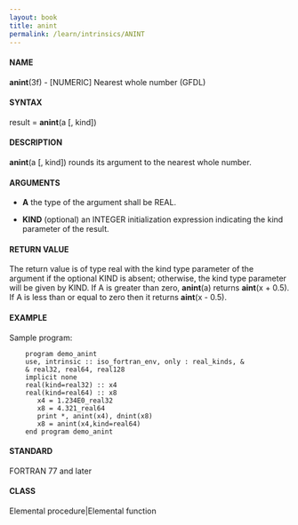 ```yaml
---
layout: book
title: anint
permalink: /learn/intrinsics/ANINT
---
```

#### NAME

__anint__(3f) - \[NUMERIC\] Nearest whole number
(GFDL)

#### SYNTAX

result = __anint__(a \[, kind\])

#### DESCRIPTION

__anint__(a \[, kind\]) rounds its argument to the nearest whole number.

#### ARGUMENTS

  - __A__
    the type of the argument shall be REAL.

  - __KIND__
    (optional) an INTEGER initialization expression indicating the kind
    parameter of the result.

#### RETURN VALUE

The return value is of type real with the kind type parameter of the
argument if the optional KIND is absent; otherwise, the kind type
parameter will be given by KIND. If A is greater than zero, __anint__(a)
returns __aint__(x + 0.5). If A is less than or equal to zero then it
returns __aint__(x - 0.5).

#### EXAMPLE

Sample program:

```
    program demo_anint
    use, intrinsic :: iso_fortran_env, only : real_kinds, &
    & real32, real64, real128
    implicit none
    real(kind=real32) :: x4
    real(kind=real64) :: x8
       x4 = 1.234E0_real32
       x8 = 4.321_real64
       print *, anint(x4), dnint(x8)
       x8 = anint(x4,kind=real64)
    end program demo_anint
```

#### STANDARD

FORTRAN 77 and later

#### CLASS

Elemental procedure\|Elemental function
